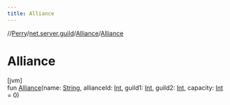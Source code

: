 ```yaml
---
title: Alliance
---
```

//[Perry](../../../index.html)/[net.server.guild](../index.html)/[Alliance](index.html)/[Alliance](-alliance.html)



# Alliance



[jvm]\
fun [Alliance](-alliance.html)(name: [String](https://kotlinlang.org/api/latest/jvm/stdlib/kotlin/-string/index.html), allianceId: [Int](https://kotlinlang.org/api/latest/jvm/stdlib/kotlin/-int/index.html), guild1: [Int](https://kotlinlang.org/api/latest/jvm/stdlib/kotlin/-int/index.html), guild2: [Int](https://kotlinlang.org/api/latest/jvm/stdlib/kotlin/-int/index.html), capacity: [Int](https://kotlinlang.org/api/latest/jvm/stdlib/kotlin/-int/index.html) = 0)




